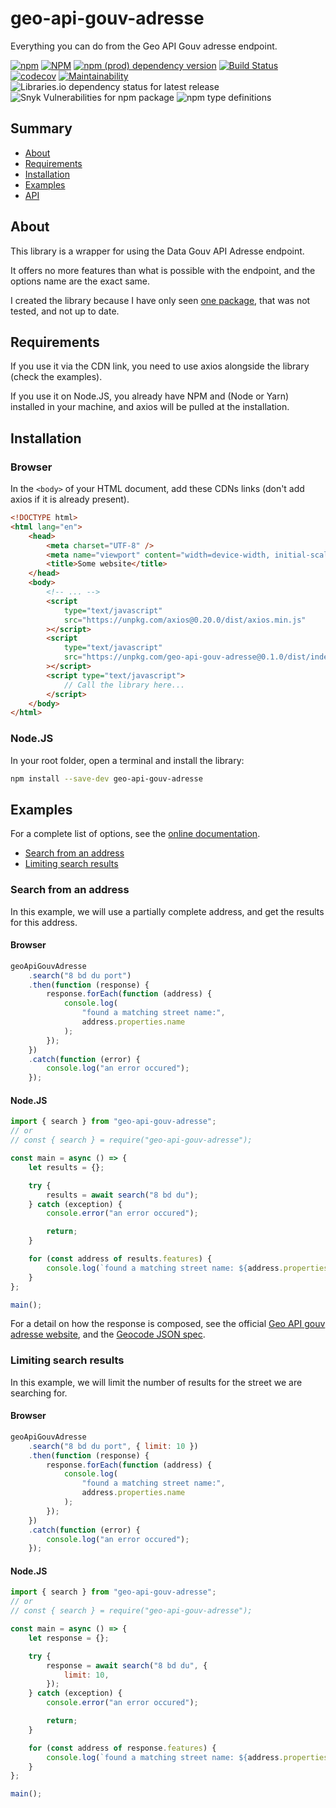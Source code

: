 # geo-api-gouv-adresse

Everything you can do from the Geo API Gouv adresse endpoint.

[![npm](https://img.shields.io/npm/v/geo-api-gouv-adresse)](https://www.npmjs.com/package/geo-api-gouv-adresse) [![NPM](https://img.shields.io/npm/l/geo-api-gouv-adresse)](https://github.com/khalyomede/geo-api-gouv-adresse/blob/master/LICENSE) [![npm (prod) dependency version](https://img.shields.io/npm/dependency-version/geo-api-gouv-adresse/axios)](https://www.npmjs.com/package/axios) [![Build Status](https://travis-ci.com/khalyomede/geo-api-gouv-adresse.svg?branch=master)](https://travis-ci.com/khalyomede/geo-api-gouv-adresse) [![codecov](https://codecov.io/gh/khalyomede/geo-api-gouv-adresse/branch/master/graph/badge.svg)](https://codecov.io/gh/khalyomede/geo-api-gouv-adresse) [![Maintainability](https://api.codeclimate.com/v1/badges/1b84e5be2b39745bbdbb/maintainability)](https://codeclimate.com/github/khalyomede/geo-api-gouv-adresse/maintainability) ![Libraries.io dependency status for latest release](https://img.shields.io/librariesio/release/npm/geo-api-gouv-adresse) ![Snyk Vulnerabilities for npm package](https://img.shields.io/snyk/vulnerabilities/npm/geo-api-gouv-adresse) ![npm type definitions](https://img.shields.io/npm/types/geo-api-gouv-adresse)

## Summary

-   [About](#about)
-   [Requirements](#requirements)
-   [Installation](#installation)
-   [Examples](#examples)
-   [API](https://khalyomede.github.io/geo-api-gouv-adresse/globals.html)

## About

This library is a wrapper for using the Data Gouv API Adresse endpoint.

It offers no more features than what is possible with the endpoint, and the options name are the exact same.

I created the library because I have only seen [one package](https://github.com/Raesta/gouv-geo-api), that was not tested, and not up to date.

## Requirements

If you use it via the CDN link, you need to use axios alongside the library (check the examples).

If you use it on Node.JS, you already have NPM and (Node or Yarn) installed in your machine, and axios will be pulled at the installation.

## Installation

### Browser

In the `<body>` of your HTML document, add these CDNs links (don't add axios if it is already present).

```html
<!DOCTYPE html>
<html lang="en">
    <head>
        <meta charset="UTF-8" />
        <meta name="viewport" content="width=device-width, initial-scale=1.0" />
        <title>Some website</title>
    </head>
    <body>
        <!-- ... -->
        <script
            type="text/javascript"
            src="https://unpkg.com/axios@0.20.0/dist/axios.min.js"
        ></script>
        <script
            type="text/javascript"
            src="https://unpkg.com/geo-api-gouv-adresse@0.1.0/dist/index.min.js"
        ></script>
        <script type="text/javascript">
            // Call the library here...
        </script>
    </body>
</html>
```

### Node.JS

In your root folder, open a terminal and install the library:

```bash
npm install --save-dev geo-api-gouv-adresse
```

## Examples

For a complete list of options, see the [online documentation](https://khalyomede.github.io/geo-api-gouv-adresse/interfaces/_isearchoptions_.isearchoptions.html).

-   [Search from an address](#search-from-an-address)
-   [Limiting search results](#limiting-search-results)

### Search from an address

In this example, we will use a partially complete address, and get the results for this address.

#### Browser

```javascript
geoApiGouvAdresse
    .search("8 bd du port")
    .then(function (response) {
        response.forEach(function (address) {
            console.log(
                "found a matching street name:",
                address.properties.name
            );
        });
    })
    .catch(function (error) {
        console.log("an error occured");
    });
```

#### Node.JS

```javascript
import { search } from "geo-api-gouv-adresse";
// or
// const { search } = require("geo-api-gouv-adresse");

const main = async () => {
    let results = {};

    try {
        results = await search("8 bd du");
    } catch (exception) {
        console.error("an error occured");

        return;
    }

    for (const address of results.features) {
        console.log(`found a matching street name: ${address.properties.name}`);
    }
};

main();
```

For a detail on how the response is composed, see the official [Geo API gouv adresse website](https://geo.api.gouv.fr/adresse), and the [Geocode JSON spec](https://github.com/geocoders/geocodejson-spec/tree/master/draft).

### Limiting search results

In this example, we will limit the number of results for the street we are searching for.

#### Browser

```javascript
geoApiGouvAdresse
    .search("8 bd du port", { limit: 10 })
    .then(function (response) {
        response.forEach(function (address) {
            console.log(
                "found a matching street name:",
                address.properties.name
            );
        });
    })
    .catch(function (error) {
        console.log("an error occured");
    });
```

#### Node.JS

```javascript
import { search } from "geo-api-gouv-adresse";
// or
// const { search } = require("geo-api-gouv-adresse");

const main = async () => {
    let response = {};

    try {
        response = await search("8 bd du", {
            limit: 10,
        });
    } catch (exception) {
        console.error("an error occured");

        return;
    }

    for (const address of response.features) {
        console.log(`found a matching street name: ${address.properties.name}`);
    }
};

main();
```
